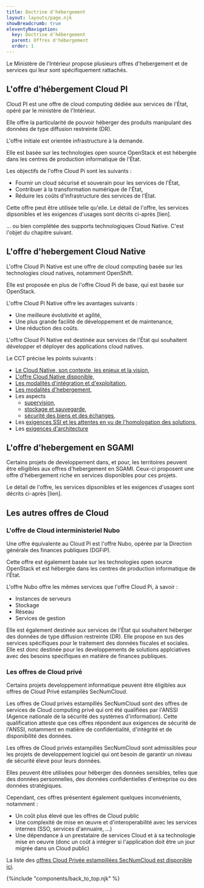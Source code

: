 ```yaml
---
title: Doctrine d'hébergement
layout: layouts/page.njk
showBreadcrumb: true
eleventyNavigation:
  key: Doctrine d'hébergement 
  parent: Offres d'hébergement
  order: 1
---
```


Le Ministère de l'Intérieur propose plusieurs offres d'hebergement et de services qui leur sont spécifiquement rattachés.

## L'offre d'hébergement Cloud PI
Cloud PI est une offre de cloud computing dédiée aux services de l'État, opéré par le ministère de l'Intérieur.

Elle offre la particularité de pouvoir héberger des produits manipulant des données de type diffusion restreinte (DR).

L'offre initiale est orientée infrastructure à la demande.

Elle est basée sur les technologies open source OpenStack et est hébergée dans les centres de production informatique de l'État.

Les objectifs de l'offre Cloud Pi sont les suivants :
- Fournir un cloud sécurisé et souverain pour les services de l'État,
- Contribuer à la transformation numérique de l'État,
- Réduire les coûts d'infrastructure des services de l'État.

Cette offre peut être utilisée telle qu'elle. Le détail de l'offre, les services dipsonibles et les exigences d'usages sont décrits ci-après [lien].

... ou bien complétée des supports technologiques Cloud Native. C'est l'objet du chapitre suivant.

## L'offre d'hebergement Cloud Native
L'offre Cloud Pi Native est une offre de cloud computing basée sur les technologies cloud natives, notamment OpenShift. 

Elle est proposée en plus de l'offre Cloud Pi de base, qui est basée sur OpenStack.

L'offre Cloud Pi Native offre les avantages suivants :
- Une meilleure évolutivité et agilité,
- Une plus grande facilité de développement et de maintenance,
- Une réduction des coûts.

L'offre Cloud Pi Native est destinée aux services de l'État qui souhaitent développer et déployer des applications cloud natives. 

Le CCT précise les points suivants :
- [Le Cloud Native, son contexte, les enjeux et la vision,](../../3-doctrine-d-hebergement/1-cloud-native/1-cct-cloud-native/2-contexte-enjeux-vision/)
- [L'offre Cloud Native disponible,](../../3-doctrine-d-hebergement/1-cloud-native/2-integration-et-deploiement/offre-interministerielle-cloud-pi-native/)
- [Les modalités d'intégration et d'exploitation,](../../3-doctrine-d-hebergement/1-cloud-native/2-integration-et-deploiement/integration-deploiement/)
- [Les modalités d'hebergement,](../../3-doctrine-d-hebergement/1-cloud-native/3-hebergement-et-exploitation/hebergement-exploitation/)
- Les aspects 
  - [supervision,](../../3-doctrine-d-hebergement/1-cloud-native/3-hebergement-et-exploitation/supervision/)
  - [stockage et sauvegarde,](../../3-doctrine-d-hebergement/1-cloud-native/3-hebergement-et-exploitation/stockage-sauvegarde/)
  - [sécurité des biens et des échanges,](../../3-doctrine-d-hebergement/1-cloud-native/4-securite/securite/)
- Les [exigences SSI et les attentes en vu de l'homologation des solutions,](../../3-doctrine-d-hebergement/1-cloud-native/4-securite/SSI-et-homologation/)
- Les [exigences d'architecture](../../3-doctrine-d-hebergement/1-cloud-native/5-exigences-d-architecture/exigences-architecture/)
 



## L'offre d'hebergement en SGAMI

Certains projets de developpement dans, et pour, les territoires peuvent être elligibles aux offres d'hebergement en SGAMI. 
Ceux-ci proposent une offre d'hébergement riche en services disponibles pour ces projets.

Le détail de l'offre, les services dipsonibles et les exigences d'usages sont décrits ci-après [lien].

## Les autres offres de Cloud

### L'offre de Cloud interministeriel Nubo
Une offre équivalente au Cloud Pi est l'offre Nubo, opérée par la Direction générale des finances publiques (DGFiP).

Cette offre est également basée sur les technologies open source OpenStack et est hébergée dans les centres de production informatique de l'État.

L'offre Nubo offre les mêmes services que l'offre Cloud Pi, à savoir :
- Instances de serveurs
- Stockage
- Réseau
- Services de gestion

Elle est également destinée aux services de l'État qui souhaitent héberger des données de type diffusion restreinte (DR).
Elle propose en sus des services spécifiques pour le traitement des données fiscales et sociales. Elle est donc destinée pour les developpements de solutions applciatives avec des besoins specifiques en matière de finances publiques.

### Les offres de Cloud privé
Certains projets developpement informatique peuvent être éligibles aux offres de Cloud Privé estampilés SecNumCloud. 

Les offres de Cloud privés estampillés SecNumCloud sont des offres de services de Cloud computing privé qui ont été qualifiées par l'ANSSI (Agence nationale de la sécurité des systèmes d'information). Cette qualification atteste que ces offres répondent aux exigences de sécurité de l'ANSSI, notamment en matière de confidentialité, d'intégrité et de disponibilité des données.

Les offres de Cloud privés estampillés SecNumCloud sont admissibles pour les projets de developpement logiciel qui ont besoin de garantir un niveau de sécurité élevé pour leurs données. 

Elles peuvent être utilisées pour héberger des données sensibles, telles que des données personnelles, des données confidentielles d'entreprise ou des données stratégiques.

Cependant, ces offres présentent également quelques inconvénients, notamment :
- Un coût plus élevé que les offres de Cloud public
- Une complexité de mise en œuvre et d'interoperabilité avec les services internes (SSO, services d'annuaire, ...)
- Une dépendance à un prestataire de services Cloud et à sa technologie mise en oeuvre (donc un coût à intégrer si l'application doit être un jour migrée dans un Cloud public)

La liste des [offres Cloud Privée estampillées SecNumCloud est disponible ici](http://lien).


{%include "components/back_to_top.njk" %}